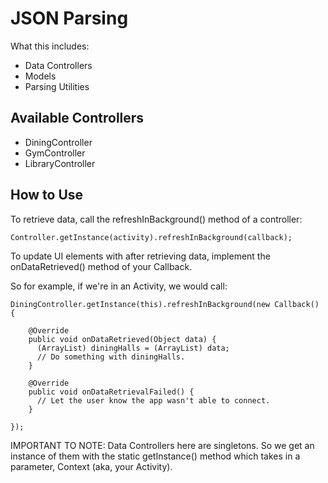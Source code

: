 JSON Parsing
============

What this includes:
  - Data Controllers
  - Models
  - Parsing Utilities
  
Available Controllers
---------------------
  - DiningController
  - GymController
  - LibraryController

How to Use
----------
To retrieve data, call the refreshInBackground() method of a controller: 
```
Controller.getInstance(activity).refreshInBackground(callback);
```

To update UI elements with after retrieving data, implement the onDataRetrieved() method of your Callback.

So for example, if we're in an Activity, we would call:
```
DiningController.getInstance(this).refreshInBackground(new Callback() {
    
    @Override
    public void onDataRetrieved(Object data) {
      (ArrayList) diningHalls = (ArrayList) data;
      // Do something with diningHalls.
    }
    
    @Override
    public void onDataRetrievalFailed() {
      // Let the user know the app wasn't able to connect.
    }
    
});
```

IMPORTANT TO NOTE: Data Controllers here are singletons. So we get an instance of them with the static getInstance() method which takes in a parameter, Context (aka, your Activity).
